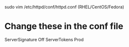  sudo vim /etc/httpd/conf/httpd.conf (RHEL/CentOS/Fedora)
# Change these in the conf file
ServerSignature Off
ServerTokens Prod
